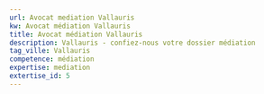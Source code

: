 ```yaml
---
url: Avocat mediation Vallauris
kw: Avocat médiation Vallauris
title: Avocat médiation Vallauris
description: Vallauris - confiez-nous votre dossier médiation
tag_ville: Vallauris
competence: médiation
expertise: mediation
extertise_id: 5
---
```

